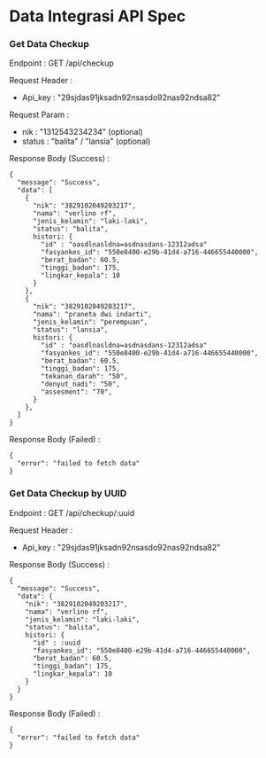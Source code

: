 # Data Integrasi API Spec

### Get Data Checkup

Endpoint : GET /api/checkup

Request Header :

- Api_key : "29sjdas91jksadn92nsasdo92nas92ndsa82"

Request Param :

- nik : "1312543234234" (optional)
- status : "balita" / "lansia" (optional)

Response Body (Success) :

```
{
  "message": "Success",
  "data": [
    {
      "nik": "3829102049203217",
      "nama": "verlino rf",
      "jenis_kelamin": "laki-laki",
      "status": "balita",
      histori: {
        "id" : "oasdlnasldna=asdnasdans-12312adsa"
        "fasyankes_id": "550e8400-e29b-41d4-a716-446655440000",
        "berat_badan": 60.5,
        "tinggi_badan": 175,
        "lingkar_kepala": 10
      }
    },
    {
      "nik": "3829102049203217",
      "nama": "praneta dwi indarti",
      "jenis_kelamin": "perempuan",
      "status": "lansia",
      histori: {
        "id" : "oasdlnasldna=asdnasdans-12312adsa"
        "fasyankes_id": "550e8400-e29b-41d4-a716-446655440000",
        "berat_badan": 60.5,
        "tinggi_badan": 175,
        "tekanan_darah": "50",
        "denyut_nadi": "50",
        "assesment": "70",
      }
    },
  ]
}
```

Response Body (Failed) :

```
{
  "error": "failed to fetch data"
}
```

### Get Data Checkup by UUID

Endpoint : GET /api/checkup/:uuid

Request Header :

- Api_key : "29sjdas91jksadn92nsasdo92nas92ndsa82"

Response Body (Success) :

```
{
  "message": "Success",
  "data": {
    "nik": "3829102049203217",
    "nama": "verlino rf",
    "jenis_kelamin": "laki-laki",
    "status": "balita",
    histori: {
      "id" : :uuid
      "fasyankes_id": "550e8400-e29b-41d4-a716-446655440000",
      "berat_badan": 60.5,
      "tinggi_badan": 175,
      "lingkar_kepala": 10
    }
  }
}
```

Response Body (Failed) :

```
{
  "error": "failed to fetch data"
}
```

